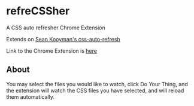 refreCSSher
===========

A CSS auto refresher Chrome Extension<br/>

Extends on [Sean Kooyman's css-auto-refresh](https://github.com/seanybob/css-auto-refresh)<br/>

Link to the Chrome Extension is [here](https://chrome.google.com/webstore/detail/refrecssher/pbepemgakpapkpholnanaeielcnlklnn)<br/>

About
-----------
You may select the files you would like to watch, click Do Your Thing, and the extension will watch the CSS files you have selected, and will reload them automatically.
